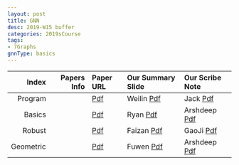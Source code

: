 ```yaml
---
layout: post
title: GNN   
desc: 2019-W15 buffer
categories: 2019sCourse
tags:
- 7Graphs
gnnType: basics
---
```


| Index | Papers Info | Paper URL| Our Summary Slide |Our Scribe Note |
| -----: | -------------------------------: | :----- | :----- | :----- | 
| Program |      | [Pdf]() | Weilin [Pdf]() | Jack [Pdf]() | 
| Basics |      | [Pdf]() | Ryan [Pdf]() | Arshdeep [Pdf]() | 
| Robust |      | [Pdf]() | Faizan [Pdf]() | GaoJi [Pdf]() | 
| Geometric |      | [Pdf]() | Fuwen [Pdf]() | Arshdeep [Pdf]() | 

